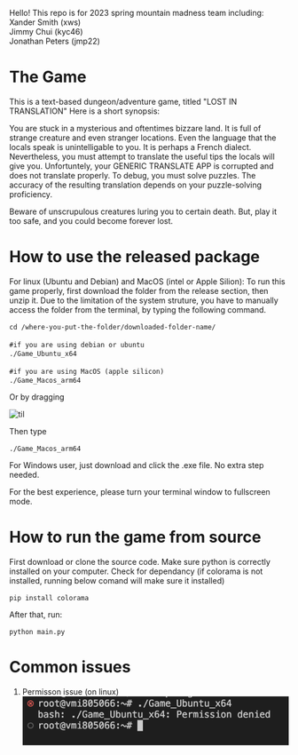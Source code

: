 <p>Hello! This repo is for 2023 spring mountain madness team including: <br>  
Xander Smith (xws)<br>  
Jimmy Chui (kyc46)<br>  
Jonathan Peters (jmp22) <br>  
</p>

# The Game

<p>
This is a text-based dungeon/adventure game, titled "LOST IN TRANSLATION"
Here is a short synopsis:
  
You are stuck in a mysterious and oftentimes bizzare land. It is full of strange creature and even stranger locations. Even the language that the locals speak is unintelligable to you. It is perhaps a French dialect. Nevertheless, you must attempt to translate the useful tips the locals will give you. Unfortuntely, your GENERIC TRANSLATE APP is corrupted and does not translate properly. To debug, you must solve puzzles. The accuracy of the resulting translation depends on your puzzle-solving proficiency. 

Beware of unscrupulous creatures luring you to certain death. But, play it too safe, and you could become forever lost.


</p>

# How to use the released package

<p>
  
For linux (Ubuntu and Debian) and MacOS (intel or Apple Silion):
To run this game properly, first download the folder from the release section, then unzip it. Due to the limitation of the system struture, you have to     manually access the folder from the terminal, by typing the following command.
    
    cd /where-you-put-the-folder/downloaded-folder-name/

    #if you are using debian or ubuntu
    ./Game_Ubuntu_x64

    #if you are using MacOS (apple silicon)
    ./Game_Macos_arm64
  

  Or by dragging
  
  ![til](./assets/drag_example.gif)
  
  Then type
  
  ```
  ./Game_Macos_arm64
  ```
 
  
For Windows user, just download and click the .exe file. No extra step needed.
 
For the best experience, please turn your terminal window to fullscreen mode.
 
</p>

# How to run the game from source

<p>
  
First download or clone the source code. Make sure python is correctly installed on your computer.
Check for dependancy (if colorama is not installed, running below comand will make sure it installed)
```
pip install colorama
```
After that, run:
```
python main.py
```
  

</p>

# Common issues

<p>

1. Permisson issue (on linux)
![til](./assets/permission_issue.png)


